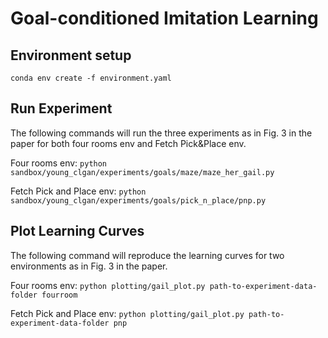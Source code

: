 # Goal-conditioned Imitation Learning

## Environment setup
`conda env create -f environment.yaml`

## Run Experiment

The following commands will run the three experiments as in Fig. 3 in the paper for both four rooms env and Fetch Pick&Place env.

Four rooms env: `python sandbox/young_clgan/experiments/goals/maze/maze_her_gail.py`

Fetch Pick and Place env: `python sandbox/young_clgan/experiments/goals/pick_n_place/pnp.py`

## Plot Learning Curves

The following command will reproduce the learning curves for two environments as in Fig. 3 in the paper.

Four rooms env: `python plotting/gail_plot.py path-to-experiment-data-folder fourroom`

Fetch Pick and Place env: `python plotting/gail_plot.py path-to-experiment-data-folder pnp`